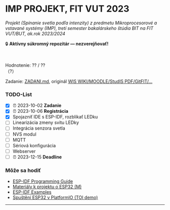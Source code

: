 # IMP PROJEKT, FIT VUT 2023 #

*Projekt (Spínanie svetla podľa intenzity) z predmetu Mikroprocesorové a vstavané systémy (IMP), tretí semester bakalárskeho štúdia BIT na FIT VUT/BUT, ak.rok 2023/2024*

🔒 **Aktívny súkromný repozitár — nezverejňovať!**
<!-- 🗄️ **Súkromný archivovaný repozitár!** -->
<!-- ⚠️ **Zverejnené pre archívne účely — nekopírujte, nula by Vás mrzela. Za nič také nenesiem žiadnu zodpovednosť!** Všetky odovzdané projekty prechádzajú kontrolou plagiátorstva, pri ktorej sa porovnávajú aj s dávnejšie odovzdanými riešeniami. -->
<br />

Hodnotenie: ?? / ??<br />（?）

Zadanie: [ZADANI.md](ZADANI.md), originál [WIS WIKI/MOODLE/StudIS PDF/GitFIT/...](https://www.vut.cz/)

### TODO-List ###

- [X] ⏰ 2023-10-02 **Zadanie**
- [X] ⏰ 2023-10-06 **Registrácia**
- [X] Spojazniť IDE s ESP-IDF, rozblikať LEDku
- [ ] Linearizácia zmeny svitu LEDky
- [ ] Integrácia senzora svetla
- [ ] NVS modul
- [ ] MQTT
- [ ] Sériová konfigurácia
- [ ] Webserver
- [ ] ⏰ 2023-12-15 **Deadline**

<!-- Môže-nemusí byť -->
### Môže sa hodiť ###

- [ESP-IDF Programming Guide](https://docs.espressif.com/projects/esp-idf/en/latest/esp32/index.html)
- [Materiály k projektu o ESP32 (M)](https://moodle.vut.cz/mod/page/view.php?id=338880)
- [ESP-IDF Examples](https://github.com/espressif/esp-idf/tree/master/examples)
- [Spuštění ESP32 v PlatformIO (TOI demo)](https://www.youtube.com/watch?v=v1lCXLQuA9s)

----------------------------------------------
